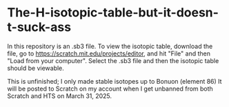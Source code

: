 # The-H-isotopic-table-but-it-doesn-t-suck-ass
In this repository is an .sb3 file. To view the isotopic table, download the file, go to https://scratch.mit.edu/projects/editor, and hit "File" and then "Load from your computer". Select the .sb3 file and then the isotopic table should be viewable.

This is unfinished; I only made stable isotopes up to Bonuon (element 86)
It will be posted to Scratch on my account when I get unbanned from both Scratch and HTS on March 31, 2025.
